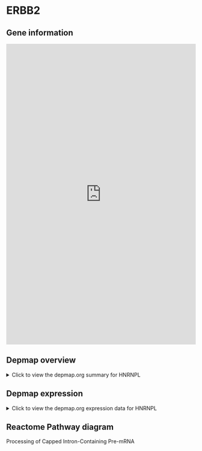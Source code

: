 <h1>ERBB2</h1>

<h2>Gene information</h2>
<iframe src="https://depmap.org/portal/gene/HNRNPL?tab=about" style="border:none;width:100%;height:800px"></iframe>

<h2>Depmap overview</h2>
<details>
  <summary>Click to view the depmap.org summary for HNRNPL</summary>
  <iframe src="https://depmap.org/portal/gene/HNRNPL?tab=overview" style="border:none;width:100%;height:800px"></iframe>
</details>

<h2>Depmap expression</h2>
<details>
  <summary>Click to view the depmap.org expression data for HNRNPL</summary>
  <iframe src="https://depmap.org/portal/gene/HNRNPL?tab=characterization" style="border:none;width:100%;height:800px"></iframe>
</details>



<h2>Reactome Pathway diagram</h2>
Processing of Capped Intron-Containing Pre-mRNA
<div id="diagramHolder"></div>

<script>
    //Creating the Reactome Diagram widget
    //Take into account a proxy needs to be set up in your server side pointing to www.reactome.org
    function onReactomeDiagramReady(){  //This function is automatically called when the widget code is ready to be used
        var diagram = Reactome.Diagram.create({
            "placeHolder" : "diagramHolder",
            "width" : 900,
            "height" : 500
        });

        //Initialising it to the "Hemostasis" pathway
        diagram.loadDiagram("R-HSA-72203");

        //Adding different listeners

        diagram.onDiagramLoaded(function (loaded) {
            console.info("Loaded ", loaded);
            diagram.flagItems("BAD");
	    diagram.flagItems("Q92934");
            if (loaded == "R-HSA-72203") diagram.selectItem("R-HSA-72203");
        });

     }
</script>



